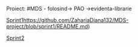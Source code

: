 Proiect:
#MDS - folosind-> PAO ->evidenta-librarie

[Sprint1](https://github.com/ZahariaDiana132/MDS-project/blob/sprint1/README.md)https://github.com/ZahariaDiana132/MDS-project/blob/sprint1/README.md)


[Sprint2](https://github.com/ZahariaDiana132/PAO-lab.git)
